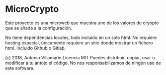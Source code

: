# MicroCrypto

Este proyecto es una microweb que muestra uno de los valores de cryopto que se
añada a la configuración.

No tiene dependencias locales, todo incluido en un solo html. No requiere hosting especial, únicamente requiere un sitio donde mostrar un fichero html. Incluido Github o Gitlab.

(c) 2018, Antonio Villamarin
Licencia MIT
Puedes distribuir, copiar, usar o modificar a tu antojo el código. No nos responsabilizamos de ningún uso de este software.
